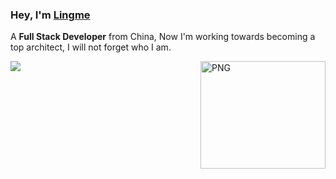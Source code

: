 ### Hey, I'm [Lingme](https://lingmin.me/)

A <b>Full Stack Developer</b> from China, Now I'm working towards becoming a top architect, I will not forget who I am.

<img align="right" width="200" height="172" alt="PNG" src="https://my-blog-oss.oss-cn-hangzhou.aliyuncs.com/uPic/github-resume-image4.png" />

![](https://github-readme-stats.vercel.app/api?username=lingme&show_icons=false&hide_border=true)
